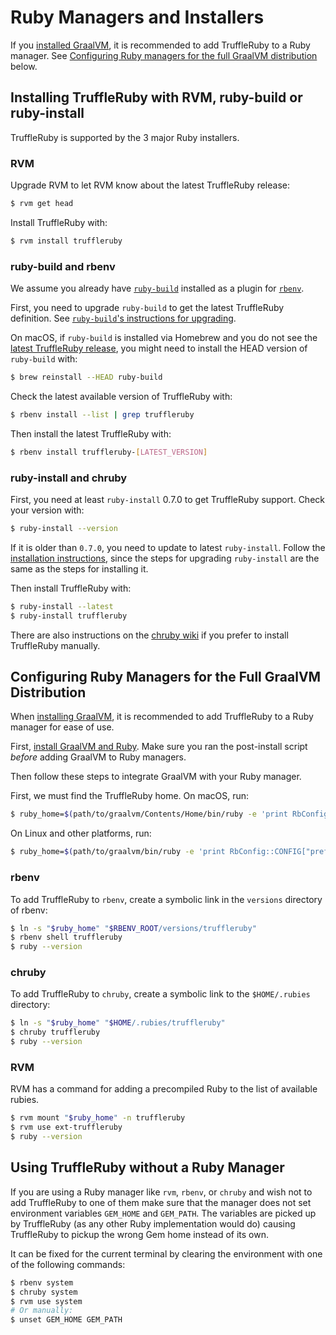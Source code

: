 # Ruby Managers and Installers

If you [installed GraalVM](installing-graalvm.md), it is recommended to add
TruffleRuby to a Ruby manager. See
[Configuring Ruby managers for the full GraalVM distribution](#configuring-ruby-managers-for-the-full-graalvm-distribution)
below.

## Installing TruffleRuby with RVM, ruby-build or ruby-install

TruffleRuby is supported by the 3 major Ruby installers.

### RVM

Upgrade RVM to let RVM know about the latest TruffleRuby release:

```bash
$ rvm get head
```

Install TruffleRuby with:

```bash
$ rvm install truffleruby
```

### ruby-build and rbenv

We assume you already have [`ruby-build`](https://github.com/rbenv/ruby-build)
installed as a plugin for [`rbenv`](https://github.com/rbenv/rbenv).

First, you need to upgrade `ruby-build` to get the latest TruffleRuby
definition. See [`ruby-build`'s instructions for upgrading](https://github.com/rbenv/ruby-build#upgrading).

On macOS, if `ruby-build` is installed via Homebrew and you do not see the
[latest TruffleRuby release](https://github.com/oracle/truffleruby/releases),
you might need to install the HEAD version of `ruby-build` with:

```bash
$ brew reinstall --HEAD ruby-build
```

Check the latest available version of TruffleRuby with:

```bash
$ rbenv install --list | grep truffleruby
```

Then install the latest TruffleRuby with:

```bash
$ rbenv install truffleruby-[LATEST_VERSION]
```

### ruby-install and chruby

First, you need at least `ruby-install` 0.7.0 to get TruffleRuby support.
Check your version with:

```bash
$ ruby-install --version
```

If it is older than `0.7.0`, you need to update to latest `ruby-install`.
Follow the [installation instructions](https://github.com/postmodern/ruby-install#install),
since the steps for upgrading `ruby-install` are the same as the steps for
installing it.

Then install TruffleRuby with:

```bash
$ ruby-install --latest
$ ruby-install truffleruby
```

There are also instructions on the
[chruby wiki](https://github.com/postmodern/chruby/wiki/TruffleRuby)
if you prefer to install TruffleRuby manually.

## Configuring Ruby Managers for the Full GraalVM Distribution

When [installing GraalVM](installing-graalvm.md), it is recommended to add
TruffleRuby to a Ruby manager for ease of use.

First, [install GraalVM and Ruby](installing-graalvm.md).
Make sure you ran the post-install script *before* adding GraalVM to Ruby managers.

Then follow these steps to integrate GraalVM with your Ruby manager.

First, we must find the TruffleRuby home.
On macOS, run:
```bash
$ ruby_home=$(path/to/graalvm/Contents/Home/bin/ruby -e 'print RbConfig::CONFIG["prefix"]')
```

On Linux and other platforms, run:
```bash
$ ruby_home=$(path/to/graalvm/bin/ruby -e 'print RbConfig::CONFIG["prefix"]')
```

### rbenv

To add TruffleRuby to `rbenv`, create a symbolic link in the `versions` directory
of rbenv:

```bash
$ ln -s "$ruby_home" "$RBENV_ROOT/versions/truffleruby"
$ rbenv shell truffleruby
$ ruby --version
```

### chruby

To add TruffleRuby to `chruby`, create a symbolic link to the `$HOME/.rubies` directory:

```bash
$ ln -s "$ruby_home" "$HOME/.rubies/truffleruby"
$ chruby truffleruby
$ ruby --version
```

### RVM

RVM has a command for adding a precompiled Ruby to the list of available rubies.

```bash
$ rvm mount "$ruby_home" -n truffleruby
$ rvm use ext-truffleruby
$ ruby --version
```

## Using TruffleRuby without a Ruby Manager

If you are using a Ruby manager like `rvm`, `rbenv`, or `chruby` and wish not to
add TruffleRuby to one of them make sure that the manager does not set
environment variables `GEM_HOME` and `GEM_PATH`. The variables
are picked up by TruffleRuby (as any other Ruby implementation would do)
causing TruffleRuby to pickup the wrong Gem home instead of its own.

It can be fixed for the current terminal by clearing
the environment with one of the following commands:

```bash
$ rbenv system
$ chruby system
$ rvm use system
# Or manually:
$ unset GEM_HOME GEM_PATH
```

